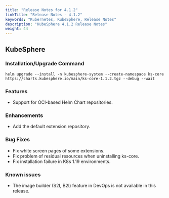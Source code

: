 ```yaml
---
title: "Release Notes for 4.1.2"
linkTitle: "Release Notes - 4.1.2"
keywords: "Kubernetes, KubeSphere, Release Notes"
description: "KubeSphere 4.1.2 Release Notes"
weight: 44
---
```


## KubeSphere

### Installation/Upgrade Command

```
helm upgrade --install -n kubesphere-system --create-namespace ks-core https://charts.kubesphere.io/main/ks-core-1.1.2.tgz --debug --wait
```

### Features

- Support for OCI-based Helm Chart repositories.

### Enhancements

- Add the default extension repository.

### Bug Fixes

- Fix white screen pages of some extensions.
- Fix problem of residual resources when uninstalling ks-core.
- Fix installation failure in K8s 1.19 environments.


### Known issues

- The image builder (S2I, B2I) feature in DevOps is not available in this release.